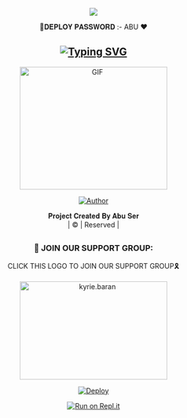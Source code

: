 <div align="center">
<div align="center">
  <p align="center">
<img src=https://i.ibb.co/nPSmv7d/dd75acba3c0361cca99b05b1e5b6d5c6.png>
</p>
 </a>
</p>

💙𝐃𝐄𝐏𝐋𝐎𝐘 𝐏𝐀𝐒𝐒𝐖𝐎𝐑𝐃 :-  ABU ❤️


## [![Typing SVG](https://readme-typing-svg.herokuapp.com?font=Rockstar-ExtraBold&color=F33A6A&lines=𝐖𝐄𝐋𝐂𝐎𝐌𝐄+𝐓𝐎+𝐀𝐁𝐔+𝐒𝐄𝐑+𝐖𝐀+𝐁𝐎𝐓+𝐑𝐄𝐏𝐎.;𝘾𝙍𝙀𝘼𝙏𝙀𝘿+𝘽𝙔+𝐀𝐁𝐔+𝘼𝙉𝘿+𝐉𝐀𝐒𝐈𝐋;𝙏𝙃𝙄𝙎+𝙄𝙎+𝘼+𝘽𝙂𝙈+𝙎𝙏𝙄𝘾𝙆𝙀𝙍+𝘽𝙊𝙏;𝙒𝙄𝙏𝙃+𝙈𝙊𝙍𝙀+𝙁𝙀𝘼𝙏𝙐𝙍𝙀𝙎;𝙏𝙃𝘼𝙉𝙆𝙎+𝙁𝙊𝙍+𝙑𝙄𝙎𝙄𝙏𝙄𝙉𝙂+𝙊𝙐𝙍+𝙂𝙄𝙏)](https://git.io/typing-svg)

 </a>
</p>
<div align="center">
  <p align="center">
<img src="https://www.linkpicture.com/q/rafi.png?cid=790b7611a48d56eec88e20cfedb2c8be6e08c0fde3f8fe72&rid=giphy.gif&ct=g.gif" alt="GIF" width="300" height="250"/>
</p>
  <p align="center">
<a href="https://github.com/Ajx-Abu"><img title="Author" src="https://img.shields.io/badge/Author-Abu Ser-cyberchekuthan/Amalser_v2?color=blue&style=for-the-badge&logo=whatsapp"></a>
</p>
</div>
<p align="center">
𝐏𝐫𝐨𝐣𝐞𝐜𝐭 𝐂𝐫𝐞𝐚𝐭𝐞𝐝 𝐁𝐲 𝐀𝐛𝐮 𝐒𝐞𝐫
    <br>
       | © |
        Reserved |
    <br> 
</p>

##
  <h3 align="center">📢 JOIN OUR SUPPORT GROUP:</h3>
<p align="center">
CLICK THIS LOGO TO JOIN OUR SUPPORT GROUP🎗️
    <br>
<br>
  <a href="https://chat.whatsapp.com/Bq0eHs3UpGJ2BKIHOmy7mk" target="blank"><img align="center" src="https://i.imgur.com/URkrOnx.png" alt="kyrie.baran" height="200" width="300" /></a>
</p>

[![Deploy](https://www.herokucdn.com/deploy/button.svg)](https://heroku.com/deploy?template=https://github.com/Ajx-Abu/Abu_ser)



  
[![Run on Repl.it](https://repl.it/badge/github/quiec/whatsAlfa)](https://replit.com/@ItsMeRafi/Miss-Helena-QR?v=1)
  



